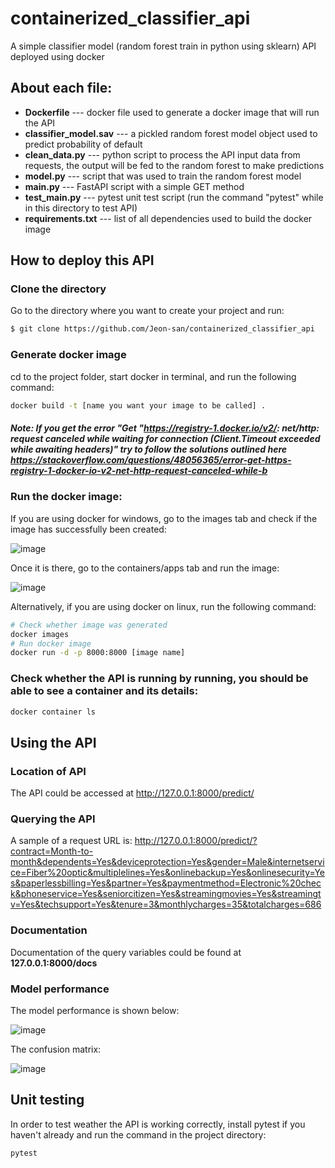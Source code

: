 # containerized_classifier_api
A simple classifier model (random forest train in python using sklearn) API deployed using docker

## About each file:
* **Dockerfile** --- docker file used to generate a docker image that will run the API
* **classifier_model.sav** --- a pickled random forest model object used to predict probability of default
* **clean_data.py** --- python script to process the API input data from requests, the output will be fed to the random forest to make predictions
* **model.py** --- script that was used to train the random forest model
* **main.py** --- FastAPI script with a simple GET method
* **test_main.py** --- pytest unit test script (run the command "pytest" while in this directory to test API)
* **requirements.txt** --- list of all dependencies used to build the docker image

## How to deploy this API 
### Clone the directory
Go to the directory where you want to create your project and run:

```bash
$ git clone https://github.com/Jeon-san/containerized_classifier_api
```

### Generate docker image
cd to the project folder, start docker in terminal, and run the following command:

```bash
docker build -t [name you want your image to be called] .
```
##### Note: If you get the error "Get "https://registry-1.docker.io/v2/: net/http: request canceled while waiting for connection (Client.Timeout exceeded while awaiting headers)" try to follow the solutions outlined here https://stackoverflow.com/questions/48056365/error-get-https-registry-1-docker-io-v2-net-http-request-canceled-while-b

### Run the docker image:
If you are using docker for windows, go to the images tab and check if the image has successfully been created:

![image](https://user-images.githubusercontent.com/77715245/154616561-e87489b9-e739-4c11-97f8-fc5dce93a5f7.png)

Once it is there, go to the containers/apps tab and run the image:

![image](https://user-images.githubusercontent.com/77715245/154616763-84dddfd4-8583-4830-b55b-6d8bf6ad9f05.png)

Alternatively, if you are using docker on linux, run the following command:
```bash
# Check whether image was generated
docker images
# Run docker image
docker run -d -p 8000:8000 [image name]
```

### Check whether the API is running by running, you should be able to see a container and its details:
```bash
docker container ls
```

## Using the API
### Location of API
The API could be accessed at http://127.0.0.1:8000/predict/ 

### Querying the API
A sample of a request URL is:
http://127.0.0.1:8000/predict/?contract=Month-to-month&dependents=Yes&deviceprotection=Yes&gender=Male&internetservice=Fiber%20optic&multiplelines=Yes&onlinebackup=Yes&onlinesecurity=Yes&paperlessbilling=Yes&partner=Yes&paymentmethod=Electronic%20check&phoneservice=Yes&seniorcitizen=Yes&streamingmovies=Yes&streamingtv=Yes&techsupport=Yes&tenure=3&monthlycharges=35&totalcharges=686

### Documentation
Documentation of the query variables could be found at **127.0.0.1:8000/docs**

### Model performance
The model performance is shown below:

![image](https://user-images.githubusercontent.com/77715245/154695649-dd8b6b8f-7b61-43d1-88d2-7e61dd5fd679.png)  

The confusion matrix:

![image](https://user-images.githubusercontent.com/77715245/154695714-9ac10ca2-0900-4704-9eeb-47be2a97ea07.png)



## Unit testing
In order to test weather the API is working correctly, install pytest if you haven't already and run the command in the project directory:
```bash
pytest
```


